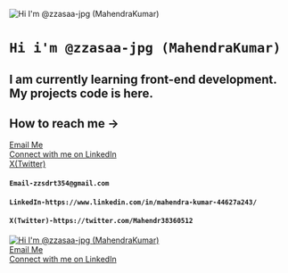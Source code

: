 ![Hi I'm @zzasaa-jpg (MahendraKumar)](https://images.pexels.com/photos/417074/pexels-photo-417074.jpeg?cs=srgb&dl=pexels-souvenirpixels-417074.jpg&fm=jpg)
# `Hi i'm @zzasaa-jpg (MahendraKumar)`
## I am currently learning front-end development. My projects code is here.
## How to reach me ->
[Email Me](mailto:zzsdrt354@gmail.com)  
[Connect with me on LinkedIn](https://www.linkedin.com/in/mahendra-kumar-44627a243/)  
[X(Twitter)](https://twitter.com/Mahendr38360512)  
#### `Email-zzsdrt354@gmail.com`
#### `LinkedIn-https://www.linkedin.com/in/mahendra-kumar-44627a243/`
#### `X(Twitter)-https://twitter.com/Mahendr38360512`
<a href="https://example.com" target="_blank">![Hi I'm @zzasaa-jpg (MahendraKumar)](https://images.pexels.com/photos/417074/pexels-photo-417074.jpeg?cs=srgb&dl=pexels-souvenirpixels-417074.jpg&fm=jpg)</a>  
<a href="mailto:your-email@example.com" target="_blank">Email Me</a>  
<a href="https://www.linkedin.com/in/your-profile/" target="_blank">Connect with me on LinkedIn</a>
